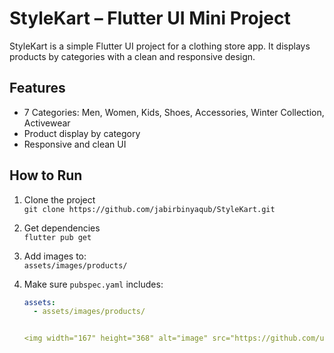# StyleKart – Flutter UI Mini Project

StyleKart is a simple Flutter UI project for a clothing store app. It displays products by categories with a clean and responsive design.

## Features

- 7 Categories: Men, Women, Kids, Shoes, Accessories, Winter Collection, Activewear
- Product display by category
- Responsive and clean UI

## How to Run

1. Clone the project  
   `git clone https://github.com/jabirbinyaqub/StyleKart.git`

2. Get dependencies  
   `flutter pub get`

3. Add images to:  
   `assets/images/products/`

4. Make sure `pubspec.yaml` includes:

   ```yaml
   assets:
     - assets/images/products/


   <img width="167" height="368" alt="image" src="https://github.com/user-attachments/assets/9a12c2fc-dca1-4f39-87d1-e11aa7908a87" />

